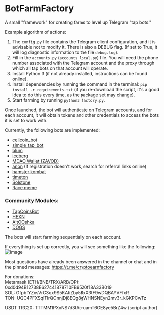 # BotFarmFactory
A small "framework" for creating farms to level up Telegram "tap bots."

Example algorithm of actions:
1. The `config.py` file contains the Telegram client configuration, and it is advisable not to modify it. There is also a DEBUG flag. (If set to True, it will log diagnostic information to the file `debug.log`).
2. Fill in the `accounts.py` (`accounts_local.py`) file. You will need the phone number associated with the Telegram account and the proxy through which all tap bots on that account will operate.
3. Install Python 3 (if not already installed, instructions can be found online).
4. Install dependencies by running the command in the terminal: `pip install -r requirements.txt` (if you re-download the script, it's a good idea to do this every time, as the package set may change).
5. Start farming by running `python3 factory.py`.

Once launched, the bot will authenticate on Telegram accounts, and for each account, it will obtain tokens and other credentials to access the bots it is set to work with.

Currently, the following bots are implemented:

- [cellcoin_bot](https://t.me/cellcoin_bot?start=102796269)
- [simple_tap_bot](https://t.me/Simple_Tap_Bot?start=1718085881160)
- [blum](https://t.me/BlumCryptoBot/app?startapp=ref_ItXoLRFElL)
- [iceberg](https://t.me/IcebergAppBot?start=referral_102796269)
- [MDAO Wallet (ZAVOD)](https://t.me/Mdaowalletbot?start=102796269)
- [anon](https://t.me/AnonEarnBot) (If registration doesn't work, search for referral links online)
- [hamster kombat](https://t.me/Hamster_kombat_bot/start?startapp=kentId102796269)
- [timeton](https://t.me/TimeTONbot?start=TotalAwesome)
- [Solstone](https://t.me/solstonebot?start=102796269)
- [Race meme](https://t.me/Racememe_bot?start=_102796269)

### Community Modules:

- [TapCoinsBot](https://t.me/tapcoinsbot/app?startapp=ref_QjG2zG)
- [HEXN](https://t.me/hexn_bot/app?startapp=63b093b0-fcb8-41b5-8f50-bc61983ef4e3)
- [AltOOshka](https://t.me/altooshka_bot?start=z6HfRqEhax4)
- [DOGS](https://t.me/dogshouse_bot/join?startapp=07wokQJZTrS5FSrah8SigQ)

The bots will start farming sequentially on each account.

If everything is set up correctly, you will see something like the following:
![image](https://github.com/TotalAwesome/BotFarmFactory/assets/39047158/a0e77b95-5ae1-4f64-b68d-cb904c0866b7)

Most questions have already been answered in the channel or chat and in the pinned messages: https://t.me/cryptoearnfactory

For donations:  
Metamask (ETH/BNB/TRX/ARB/OP): 0xd0d94B12738E627441878710FB9520f18A33B019  
SOL: GfpbfYZxsVrC3qx9S5KAtiZby5BxX3tF9wDQBAYVFfxR  
TON: UQC4PFXSqlTlrQOnnjDj8EQg8gWHNSNEyn2mv3r_kGKPCwTz  

USDT TRC20: TTTMM1PXxNS7d3tAcruamT6GE8ye5BrZ4w (script author)
